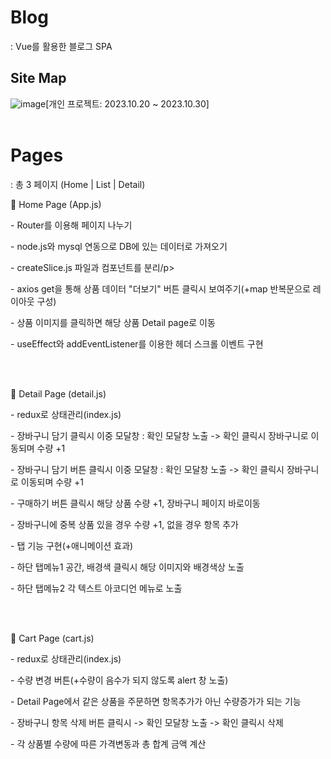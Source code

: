 <h1> Blog </h1>
: Vue를 활용한 블로그 SPA 



<h2>Site Map</h2>
<img alt="image" src="https://github.com/byeon-seong-won/react.js_shopmall_project/assets/136781516/caf3ea01-ed87-4bdd-ade6-46ca33a6c2ef"



[개인 프로젝트: 2023.10.20 ~ 2023.10.30]
<br>
<br>

<h1> Pages </h1>
: 총 3 페이지 (Home | List | Detail)
<br>

🔧 Home Page (App.js)
<p>- Router를 이용해 페이지 나누기</p>
<p>- node.js와 mysql 연동으로 DB에 있는 데이터로 가져오기</p>
<p>- createSlice.js 파일과 컴포넌트를 분리/p>
<p>- axios get을 통해 상품 데이터 "더보기" 버튼 클릭시 보여주기(+map 반복문으로 레이아웃 구성)</p>
<p>- 상품 이미지를 클릭하면 해당 상품 Detail page로 이동</p>
<p>- useEffect와 addEventListener를 이용한 헤더 스크롤 이벤트 구현</p>
<br>
<br>

🔧 Detail Page (detail.js)
<p>- redux로 상태관리(index.js)</p>
<p>- 장바구니 담기 클릭시 이중 모달창 : 확인 모달창 노출 -> 확인 클릭시 장바구니로 이동되며 수량 +1 </p>
<p>- 장바구니 담기 버튼 클릭시 이중 모달창 : 확인 모달창 노출 -> 확인 클릭시 장바구니로 이동되며 수량 +1 </p>
<p>- 구매하기 버튼 클릭시 해당 상품 수량 +1, 장바구니 페이지 바로이동</p>
<p>- 장바구니에 중복 상품 있을 경우 수량 +1, 없을 경우 항목 추가</p>
<p>- 탭 기능 구현(+애니메이션 효과)</p>
<p>- 하단 탭메뉴1 공간, 배경색 클릭시 해당 이미지와 배경색상 노출</p>
<p>- 하단 탭메뉴2 각 텍스트 아코디언 메뉴로 노출</p>
<br>
<br>

🔧 Cart Page (cart.js)
<p>- redux로 상태관리(index.js)</p>
<p>- 수량 변경 버튼(+수량이 음수가 되지 않도록  alert 창 노출)</p>
<p>- Detail Page에서 같은 상품을 주문하면 항목추가가 아닌 수량증가가 되는 기능</p>
<p>- 장바구니 항목 삭제 버튼 클릭시 -> 확인 모달창 노출 -> 확인 클릭시 삭제</p>
<p>- 각 상품별 수량에 따른 가격변동과 총 합계 금액 계산</p>


<br>
<br>







